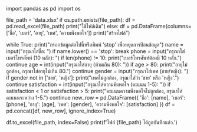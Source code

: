 import pandas as pd
import os

file_path = 'data.xlsx'
if os.path.exists(file_path):
    df = pd.read_excel(file_path)
    print("ใช้ไฟล์เดิม")
else:
    df = pd.DataFrame(columns=['ชื่อ', 'เบอร์', 'อายุ', 'เพศ', 'ความพึงพอใจ'])
    print("สร้างไฟล์")

while True:
    print("กรอกข้อมูลต่อไปนี้หรือพิมพ์ 'stop' เพื่อหยุดการป้อนข้อมูล")
    name = input("กรุณาใส่ชื่อ: ")
    if name.lower() == 'stop':
        break
    phone = input("กรุณาใส่เบอร์โทรศัพท์ (10 หลัก): ")
    if len(phone) != 10:
        print("เบอร์โทรศัพท์ต้องมี 10 หลัก.")
        continue
    age = int(input("กรุณาใส่อายุ (ห้ามเกิน 80): "))
    if age > 80:
        print("อายุไม่ถูกต้อง, กรุณาใส่อายุไม่เกิน 80.")
        continue
    gender = input("กรุณาใส่เพศ (ชาย/หญิง): ")
    if gender not in ['ชาย', 'หญิง']:
        print("เพศไม่ถูกต้อง, กรุณาใส่ว่า 'ชาย' หรือ 'หญิง'.")
        continue
    satisfaction = int(input("กรุณาใส่ความพึงพอใจ (คะแนน 1-5): "))
    if satisfaction < 1 or satisfaction > 5:
        print("คะแนนความพึงพอใจไม่ถูกต้อง, กรุณาใส่คะแนนระหว่าง 1-5.")
        continue
    new_row = pd.DataFrame({
        'ชื่อ': [name],
        'เบอร์': [phone],
        'อายุ': [age],
        'เพศ': [gender],
        'ความพึงพอใจ': [satisfaction]
    })
    df = pd.concat([df, new_row], ignore_index=True)

df.to_excel(file_path, index=False)
print(f'ไฟล์ {file_path} ได้ถูกบันทึกแล้ว.')
